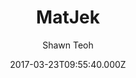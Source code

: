 ---
title: MatJek
github: https://github.com/ShawnTeoh/matjek
demo: https://shawnteoh.github.io/matjek
author: Shawn Teoh
ssg:
  - Jekyll
cms:
  - No Cms
date: 2017-03-23T09:55:40.000Z
github_branch: gh-pages
description: Material theme based on Materialize.css for jekyll sites
stale: true
---